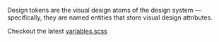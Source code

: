 
Design tokens are the visual design atoms of the design system — specifically,
they are named entities that store visual design attributes.


Checkout the latest [variables.scss](https://github.com/telusdigital/tds/blob/master/src/scss/settings/_variables.scss)
